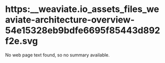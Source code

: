 # https:\_\_weaviate.io_assets_files_weaviate-architecture-overview-54e15328eb9bdfe6695f85443d892f2e.svg

No web page text found, so no summary available.
